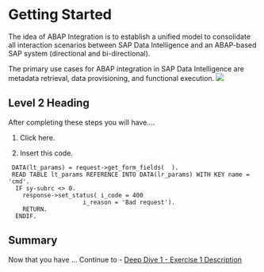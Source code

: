 # Getting Started

The idea of ABAP Integration is to establish a unified model to consolidate all interaction scenarios between SAP Data Intelligence and an ABAP-based SAP system (directional and bi-directional).

The primary use cases for ABAP integration in SAP Data Intelligence are metadata retrieval, data provisioning, and functional execution.
![](/exercises/ex0/images/1-001a.JPG)

## Level 2 Heading

After completing these steps you will have....

1.	Click here. 


2.	Insert this code.
```
 DATA(lt_params) = request->get_form_fields(  ).
 READ TABLE lt_params REFERENCE INTO DATA(lr_params) WITH KEY name = 'cmd'.
  IF sy-subrc <> 0.
    response->set_status( i_code = 400
                     i_reason = 'Bad request').
    RETURN.
  ENDIF.
```

## Summary

Now that you have ... 
Continue to - [Deep Dive 1 - Exercise 1 Description](../dd1/README.md)
